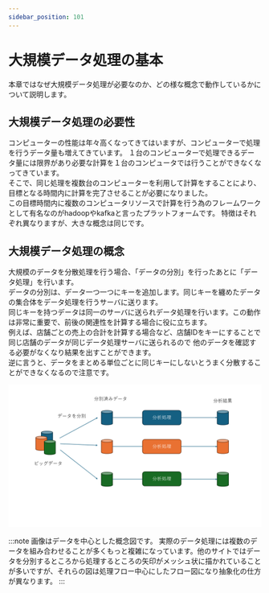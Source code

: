 ```yaml
---
sidebar_position: 101
---
```


# 大規模データ処理の基本

本章ではなぜ大規模データ処理が必要なのか、どの様な概念で動作しているかについて説明します。

## 大規模データ処理の必要性

コンピューターの性能は年々高くなってきてはいますが、コンピューターで処理を行うデータ量も増えてきています。
１台のコンピューターで処理できるデータ量には限界があり必要な計算を１台のコンピュータでは行うことができなくなってきています。  
そこで、同じ処理を複数台のコンピューターを利用して計算をすることにより、目標となる時間内に計算を完了させることが必要になりました。  
この目標時間内に複数のコンピュータリソースで計算を行う為のフレームワークとして有名なのがhadoopやkafkaと言ったプラットフォームです。
特徴はそれぞれ異なりますが、大きな概念は同じです。

## 大規模データ処理の概念

大規模のデータを分散処理を行う場合、「データの分別」を行ったあとに「データ処理」を行います。  
データの分別は、データ一つ一つにキーを追加します。同じキーを纏めたデータの集合体をデータ処理を行うサーバに送ります。  
同じキーを持つデータは同一のサーバに送られデータ処理を行います。この動作は非常に重要で、前後の関連性を計算する場合に役に立ちます。  
例えば、店舗ごとの売上の合計を計算する場合など、店舗IDをキーにすることで同じ店舗のデータが同じデータ処理サーバに送られるので 他のデータを確認する必要がなくなり結果を出すことができます。  
逆に言うと、データをまとめる単位ごとに同じキーにしないとうまく分散することができなくなるので注意です。

![bigdata](bigdata.png)

:::note
画像はデータを中心とした概念図です。
実際のデータ処理には複数のデータを組み合わせることが多くもっと複雑になっています。他のサイトではデータを分別するところから処理するところの矢印がメッシュ状に描かれていることが多いですが、それらの図は処理フロー中心にしたフロー図になり抽象化の仕方が異なります。
:::
